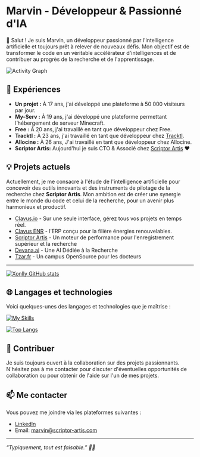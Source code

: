 # Marvin - Développeur & Passionné d'IA

👋 Salut ! Je suis Marvin, un développeur passionné par l'intelligence artificielle et toujours prêt à relever de nouveaux défis. Mon objectif est de transformer le code en un véritable accélérateur d'intelligences et de contribuer au progrès de la recherche et de l'apprentissage.

![Activity Graph](https://github-readme-activity-graph.cyclic.app/graph?username=xonlly&bg_color=000000&color=ffffff&line=ffd700&point=ffffff&area=true&hide_border=true)

## 🚀 Expériences 

- **Un projet :**  À 17 ans, j'ai développé une plateforme à 50 000 visiteurs par jour. 
- **My-Serv :** À 19 ans, j'ai développé une plateforme permettant l’hébergement de serveur Minecraft.
- **Free :** À 20 ans, j'ai travaillé en tant que développeur chez Free.
- **Tracktl :** À 23 ans, j'ai travaillé en tant que développeur chez [Tracktl](https://www.tracktl.com/en/index.html). 
- **Allocine :** À 26 ans, J'ai travaillé en tant que développeur chez Allocine.
- **Scriptor Artis:** Aujourd'hui je suis CTO & Associé chez [Scriptor Artis](https://www.scriptor-artis.com) ❤️
  
## 💡 Projets actuels

Actuellement, je me consacre à l'étude de l'intelligence artificielle pour concevoir des outils innovants et des instruments de pilotage de la recherche chez **Scriptor Artis**. Mon ambition est de créer une synergie entre le monde du code et celui de la recherche, pour un avenir plus harmonieux et productif.


- [Clavus.io](https://clavus.io) - Sur une seule interface, gérez tous vos projets en temps réel.
- [Clavus ENR](https://clavus.io/erp-enr) - l’ERP conçu pour la filière énergies renouvelables.
- [Scriptor Artis](https://www.scriptor-artis.com) - Un moteur de performance pour l'enregistrement supérieur et la recherche
- [Devana.ai](https://devana.ai) - Une AI Dédiée à la Recherche
- [Tzar.fr](https://tzar.fr) - Un campus OpenSource pour les docteurs

--- 

[![Xonlly GitHub stats](https://github-readme-stats.vercel.app/api?username=xonlly)](https://github.com/anuraghazra/github-readme-stats)

## 🌐 Langages et technologies

Voici quelques-unes des langages et technologies que je maîtrise :

[![My Skills](https://skillicons.dev/icons?i=js,html,css,wasm,react,tensorflow,nodejs,materialui,postgres,mysql,linux,kubernetes,grafana,gatsby,nextjs,nginx,go,figma,firebase,docker,blender,arduino,php,py,pytorch,rabbitmq,redis,vim,vscode)](https://skillicons.dev)

[![Top Langs](https://github-readme-stats.vercel.app/api/top-langs/?username=xonlly&langs_count=8)](https://github.com/anuraghazra/github-readme-stats)

## 🤝 Contribuer

Je suis toujours ouvert à la collaboration sur des projets passionnants. N'hésitez pas à me contacter pour discuter d'éventuelles opportunités de collaboration ou pour obtenir de l'aide sur l'un de mes projets.

## 📫 Me contacter

Vous pouvez me joindre via les plateformes suivantes : 
- [LinkedIn](https://www.linkedin.com/in/marvin-sant/) 
- Email: [marvin@scriptor-artis.com](mailto:marvin@scriptor-artis.com)


---

*“Typiquement, tout est faisable.” 🧞‍♂*




